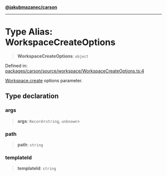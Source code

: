 [**@jakubmazanec/carson**](../README.md)

---

# Type Alias: WorkspaceCreateOptions

> **WorkspaceCreateOptions**: `object`

Defined in:
[packages/carson/source/workspace/WorkspaceCreateOptions.ts:4](https://github.com/jakubmazanec/tools/blob/40ba1fb8bbde716fbe797d7886fffe14521e098a/packages/carson/source/workspace/WorkspaceCreateOptions.ts#L4)

[Workspace.create](../classes/Workspace.md#create) options parameter.

## Type declaration

### args

> **args**: `Record`\<`string`, `unknown`\>

### path

> **path**: `string`

### templateId

> **templateId**: `string`
